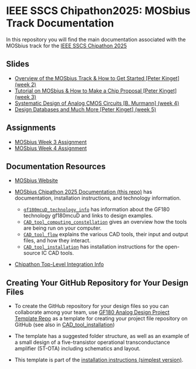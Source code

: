 # IEEE SSCS Chipathon2025: MOSbius Track Documentation 
In this repository you will find the main documentation associated with the MOSbius track for the [IEEE SSCS Chipathon 2025](https://github.com/sscs-ose/sscs-chipathon-2025/)


## Slides 

- [Overview of the MOSbius Track & How to Get Started [Peter Kinget] (week 2)](./files/MOSbius_Chipathon_2025_kinget_v1.pdf) 
- [Tutorial on MOSbius & How to Make a Chip Proposal [Peter Kinget] (week 3)](./files/MOSbius_Chipathon_2025_tutorial_kinget_v1.pdf)
- [Systematic Design of Analog CMOS Circuits [B. Murmann] (week 4)](https://github.com/bmurmann/Chipathon2025?tab=readme-ov-file)
- [Design Databases and Much More [Peter Kinget] (week 5)](./files/MOSbius_Chipathon_designDatabaseAndMore_2025_kinget_v1.pdf)

## Assignments
- [MOSbius Week 3 Assignment](assignments/MOSbius_week3_assignment.md)
- [MOSbius Week 4 Assignment](assignments/MOSbius_week4_assignment.md)

## Documentation Resources

-  [MOSbius Website](https://mosbius.org)

- [MOSbius Chipathon 2025 Documentation (this repo)](https://github.com/mosbiuschip/chipathon2025) has documentation, installation instructions, and technology information. 

    - [`gf180mcuD_technology_info`](./gf180mcuD_technology_info/README.md) has information  about the GF180 technology gf180mcuD and links to design examples.
    - [`CAD_tool_computing_constellation`](./CAD_tool_computing_constellation/README.md) gives an overview how the tools are being run on your computer.
    - [`CAD_tool_flow`](./CAD_tool_flow/README.md) explains the various CAD tools, their input and output files, and how they interact.
    - [`CAD_tool_installation`](./CAD_tool_installation/README.md) has installation instructions for the open-source IC CAD tools.

- [Chipathon Top-Level Integration Info](https://github.com/sscs-ose/sscs-chipathon-2025/tree/main/resources/Integration)

## Creating Your GitHub Repository for Your Design Files

- To create the GitHub repository for your design files so you can collaborate among your team, use [GF180 Analog Design Project Template Repo](https://github.com/Jianxun/iic-osic-tools-project-template) as a template for creating your project file repository on GitHub (see also in [CAD_tool_installation](./CAD_tool_installation/install_using_repo.md))

- The template has a suggested folder structure, as well as an example of a small design of a five-transistor operational transconductance amplifier (5T-OTA) including schematics and layout. 
- This template is part of the [installation instructions (simplest version)](./CAD_tool_installation/install_using_repo.md).
